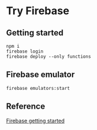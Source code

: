 # Try Firebase

## Getting started

    npm i
    firebase login
    firebase deploy --only functions

## Firebase emulator

    firebase emulators:start

## Reference

[Firebase getting started](https://firebase.google.com/docs/functions/get-started)
